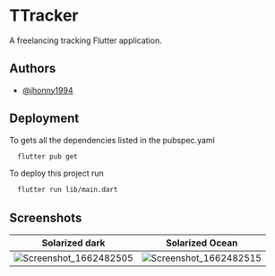 
# TTracker

A freelancing tracking Flutter application.


## Authors

- [@jhonny1994](https://www.github.com/jhonny1994)


## Deployment

To gets all the dependencies listed in the pubspec.yaml

```bash
  flutter pub get
```


To deploy this project run

```bash
  flutter run lib/main.dart
```


## Screenshots

Solarized dark             |  Solarized Ocean
:-------------------------:|:-------------------------:
![Screenshot_1662482505](https://user-images.githubusercontent.com/29334417/188690774-64346a61-7095-4fe6-8c99-8a6729759eda.png)  |  ![Screenshot_1662482515](https://user-images.githubusercontent.com/29334417/188691168-9a1342cd-e670-4903-8266-ff7acdc072ac.png)

